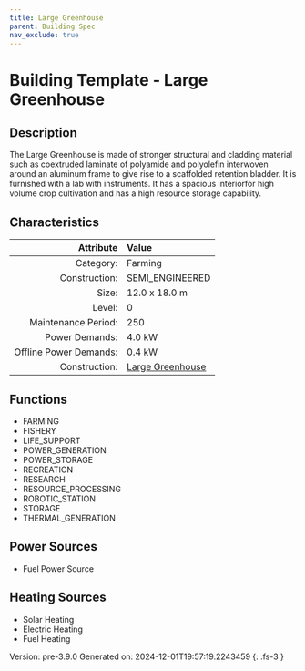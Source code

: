 ```yaml
---
title: Large Greenhouse
parent: Building Spec
nav_exclude: true
---
```

# Building Template - Large Greenhouse

## Description
The Large Greenhouse is made of stronger structural and cladding material such as coextruded laminate of polyamide and polyolefin interwoven around an aluminum frame to give rise to a scaffolded retention bladder. It is furnished with a lab with instruments. It has a spacious interiorfor high volume crop cultivation and has a high resource storage capability.

## Characteristics

| Attribute      | Value |
|--------:|:------|
|Category:|Farming|
|Construction:|SEMI_ENGINEERED|
|Size:|12.0 x 18.0 m|
|Level:|0|
|Maintenance Period:|250|
|Power Demands:|4.0 kW|
|Offline Power Demands:|0.4 kW|
|Construction:|[Large Greenhouse](../construction/large-greenhouse.html)|

## Functions
      
- FARMING
- FISHERY
- LIFE_SUPPORT
- POWER_GENERATION
- POWER_STORAGE
- RECREATION
- RESEARCH
- RESOURCE_PROCESSING
- ROBOTIC_STATION
- STORAGE
- THERMAL_GENERATION


## Power Sources
      
- Fuel Power Source

## Heating Sources

- Solar Heating
- Electric Heating
- Fuel Heating

Version: pre-3.9.0 Generated on: 2024-12-01T19:57:19.2243459
{: .fs-3 }